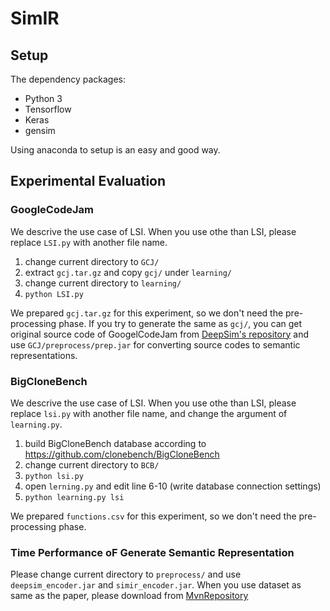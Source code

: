 # SimIR
## Setup
The dependency packages:
  - Python 3
  - Tensorflow
  - Keras
  - gensim

Using anaconda to setup is an easy and good way.

## Experimental Evaluation
### GoogleCodeJam 
We descrive the use case of LSI.
When you use othe than LSI, please replace `LSI.py` with another file name.

1. change current directory to `GCJ/`
2. extract `gcj.tar.gz` and copy `gcj/` under `learning/`
3. change current directory to `learning/`
4. `python LSI.py`

We prepared `gcj.tar.gz` for this experiment, so we don't need the pre-processing phase.
If you try to generate the same as `gcj/`, you can get original source code of GoogelCodeJam from [DeepSim's repository](https://github.com/parasol-aser/deepsim) and use `GCJ/preprocess/prep.jar` for converting source codes to semantic representations.

### BigCloneBench

We descrive the use case of LSI.
When you use othe than LSI, please replace `lsi.py` with another file name, and change the argument of `learning.py`.

1. build BigCloneBench database according to https://github.com/clonebench/BigCloneBench
2. change current directory to `BCB/`
3. `python lsi.py`
4. open `lerning.py` and edit line 6-10 (write database connection settings)
5. `python learning.py lsi`

We prepared `functions.csv` for this experiment, so we don't need the pre-processing phase.

### Time Performance oF Generate Semantic Representation
Please change current directory to `preprocess/` and use `deepsim_encoder.jar` and `simir_encoder.jar`.
When you use dataset as same as the paper, please download from [MvnRepository](https://mvnrepository.com/)